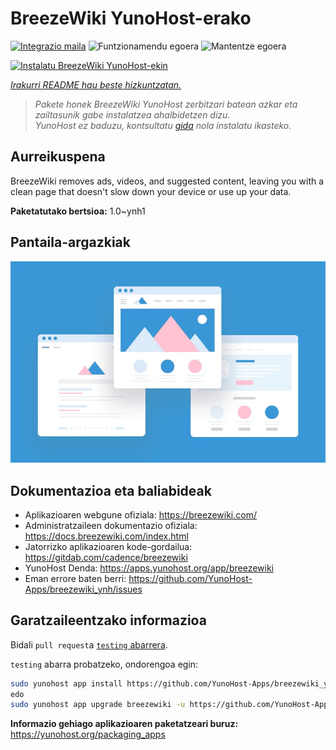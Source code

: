 <!--
Ohart ongi: README hau automatikoki sortu da <https://github.com/YunoHost/apps/tree/master/tools/readme_generator>ri esker
EZ editatu eskuz.
-->

# BreezeWiki YunoHost-erako

[![Integrazio maila](https://dash.yunohost.org/integration/breezewiki.svg)](https://ci-apps.yunohost.org/ci/apps/breezewiki/) ![Funtzionamendu egoera](https://ci-apps.yunohost.org/ci/badges/breezewiki.status.svg) ![Mantentze egoera](https://ci-apps.yunohost.org/ci/badges/breezewiki.maintain.svg)

[![Instalatu BreezeWiki YunoHost-ekin](https://install-app.yunohost.org/install-with-yunohost.svg)](https://install-app.yunohost.org/?app=breezewiki)

*[Irakurri README hau beste hizkuntzatan.](./ALL_README.md)*

> *Pakete honek BreezeWiki YunoHost zerbitzari batean azkar eta zailtasunik gabe instalatzea ahalbidetzen dizu.*  
> *YunoHost ez baduzu, kontsultatu [gida](https://yunohost.org/install) nola instalatu ikasteko.*

## Aurreikuspena

BreezeWiki removes ads, videos, and suggested content, leaving you with a clean page that doesn't slow down your device or use up your data.

**Paketatutako bertsioa:** 1.0~ynh1

## Pantaila-argazkiak

![BreezeWiki(r)en pantaila-argazkia](./doc/screenshots/example.jpg)

## Dokumentazioa eta baliabideak

- Aplikazioaren webgune ofiziala: <https://breezewiki.com/>
- Administratzaileen dokumentazio ofiziala: <https://docs.breezewiki.com/index.html>
- Jatorrizko aplikazioaren kode-gordailua: <https://gitdab.com/cadence/breezewiki>
- YunoHost Denda: <https://apps.yunohost.org/app/breezewiki>
- Eman errore baten berri: <https://github.com/YunoHost-Apps/breezewiki_ynh/issues>

## Garatzaileentzako informazioa

Bidali `pull request`a [`testing` abarrera](https://github.com/YunoHost-Apps/breezewiki_ynh/tree/testing).

`testing` abarra probatzeko, ondorengoa egin:

```bash
sudo yunohost app install https://github.com/YunoHost-Apps/breezewiki_ynh/tree/testing --debug
edo
sudo yunohost app upgrade breezewiki -u https://github.com/YunoHost-Apps/breezewiki_ynh/tree/testing --debug
```

**Informazio gehiago aplikazioaren paketatzeari buruz:** <https://yunohost.org/packaging_apps>
